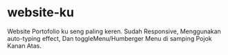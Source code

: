 # website-ku
Website Portofolio ku seng paling keren. Sudah Responsive, Menggunakan auto-typing effect, Dan toggleMenu/Humberger Menu di samping Pojok Kanan Atas.

